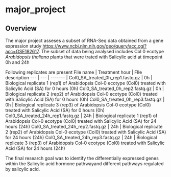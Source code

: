 # major_project

## Overview
The major project asseses a subset of RNA-Seq data obtained from a gene expression study https://www.ncbi.nlm.nih.gov/geo/query/acc.cgi?acc=GSE182617.
The subset of data being analysed includes Col 0 ecotype _Arabidopsis thaliana_ plants that were trated with Salicylic acid at timepoint 0h and 24h

Following replicates are present 
File name | Treatment hour | FIle description 
--- | --- | ------- |
Col0_SA_treated_0h_rep1.fastq.gz | 0h | Biological replicate 1 (rep1) of Arabidopsis Col-0 ecotype (Col0) treated with Salicylic Acid (SA) for 0 hours (0h)
Col0_SA_treated_0h_rep2.fastq.gz | 0h | Biological replicate 2 (rep2) of Arabidopsis Col-0 ecotype (Col0) treated with Salicylic Acid (SA) for 0 hours (0h)
Col0_SA_treated_0h_rep3.fastq.gz | 0h | Biological replicate 3 (rep3) of Arabidopsis Col-0 ecotype (Col0) treated with Salicylic Acid (SA) for 0 hours (0h)
Col0_SA_treated_24h_rep1.fastq.gz | 24h | Biological replicate 1 (rep1) of Arabidopsis Col-0 ecotype (Col0) treated with Salicylic Acid (SA) for 24 hours (24h)
Col0_SA_treated_24h_rep2.fastq.gz | 24h | Biological replicate 2 (rep2) of Arabidopsis Col-0 ecotype (Col0) treated with Salicylic Acid (SA) for 24 hours (24h)
Col0_SA_treated_24h_rep3.fastq.gz | 24h | Biological replicate 3 (rep3) of Arabidopsis Col-0 ecotype (Col0) treated with Salicylic Acid (SA) for 24 hours (24h)

The final research goal was to identify the differentially expressed genes within the Salicylic acid hormone pathwayand different pathways regulated by salicylic acid.
